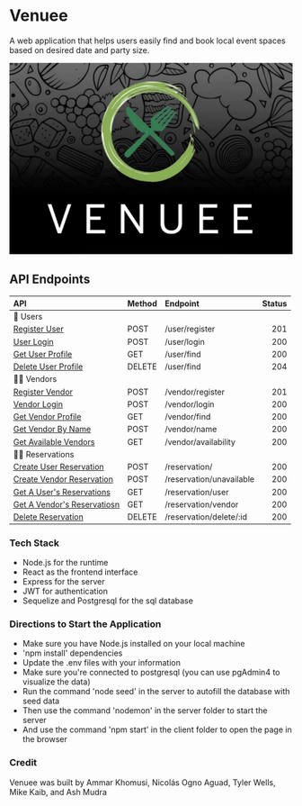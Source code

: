 # Venuee

A web application that helps users easily find and book local event spaces based on desired date and party size.

![venuee main](readmeImgs/venuee-main.png)

## API Endpoints

| API                                                  | Method  | Endpoint                           |  Status |
| :--------------------------------------------------- | :------ | :--------------------------------- | ------: |
| 📝 Users                                             |
| [Register User](#registerUser)                       | POST    | /user/register                     |     201 |
| [User Login](#userLogin)                             | POST    | /user/login                        |     200 |
| [Get User Profile](#getUser)                          | GET     | /user/find                          |     200 |
| [Delete User Profile](#deleteUser)                    | DELETE  | /user/find                          |     204 |
| 🧑‍🏫 Vendors                                           |
| [Register Vendor](#registerVendor)                   | POST    | /vendor/register                   |     201 |
| [Vendor Login](#vendorLogin)                         | POST    | /vendor/login                      |     200 |
| [Get Vendor Profile](#getVendorProfile)                | GET     | /vendor/find                        |     200 |
| [Get Vendor By Name](#getVendorByName)               | POST    | /vendor/name                       |     200 |
| [Get Available Vendors](#getAvailableVendors)        | GET     | /vendor/availability               |     200 |
| 🙋‍♀️ Reservations                                      |
| [Create User Reservation](#createUserReservation)    | POST    | /reservation/                      |     200 |
| [Create Vendor Reservation](#createVendorReservation)| POST    | /reservation/unavailable           |     200 |
| [Get A User's Reservations](#getUserReservations)    | GET     | /reservation/user                  |     200 |
| [Get A Vendor's Reservatiosn](#getVendorReservations)| GET     | /reservation/vendor                |     200 |
| [Delete Reservation](#deleteReservationById)         | DELETE  | /reservation/delete/:id            |     200 |


### Tech Stack
- Node.js for the runtime
- React as the frontend interface
- Express for the server
- JWT for authentication
- Sequelize and Postgresql for the sql database

### Directions to Start the Application
- Make sure you have Node.js installed on your local machine
- 'npm install' dependencies
- Update the .env files with your information
- Make sure you're connected to postgresql
  (you can use pgAdmin4 to visualize the data)
- Run the command 'node seed' in the server to autofill the database with seed data
- Then use the command 'nodemon' in the server folder to start the server
- And use the command 'npm start' in the client folder to open the page in the browser

### Credit
Venuee was built by Ammar Khomusi, Nicolás Ogno Aguad, Tyler Wells, Mike Kaib, and Ash Mudra
